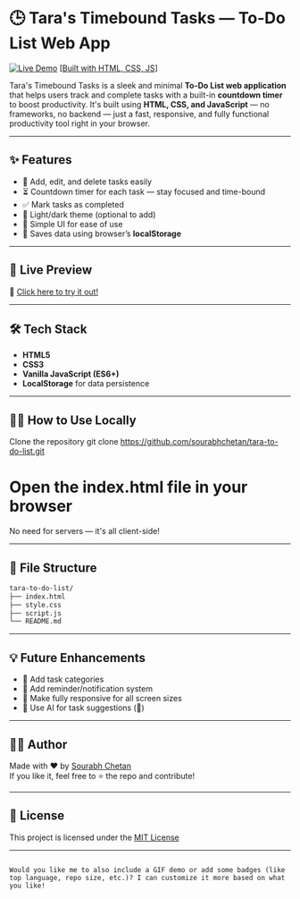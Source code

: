 # 🕒 Tara's Timebound Tasks — To-Do List Web App

[![Live Demo](https://img.shields.io/badge/Live%20Demo-%F0%9F%94%8D-blue?style=for-the-badge)](https://sourabhchetan.github.io/tara-to-do-list/)
[[Built with HTML, CSS, JS](https://img.shields.io/badge/HTML-CSS-JS-yellow?style=for-the-badge&logo=javascript)]

Tara's Timebound Tasks is a sleek and minimal **To-Do List web application** that helps users track and complete tasks with a built-in **countdown timer** to boost productivity. It's built using **HTML, CSS, and JavaScript** — no frameworks, no backend — just a fast, responsive, and fully functional productivity tool right in your browser.

---

## ✨ Features

- 📝 Add, edit, and delete tasks easily  
- ⏳ Countdown timer for each task — stay focused and time-bound  
- ✅ Mark tasks as completed  
- 🌙 Light/dark theme (optional to add)  
- 🧠 Simple UI for ease of use  
- 💾 Saves data using browser’s **localStorage**

---

## 🚀 Live Preview

🔗 [Click here to try it out!](https://sourabhchetan.github.io/tara-to-do-list/)

---

## 🛠️ Tech Stack

- **HTML5**
- **CSS3**
- **Vanilla JavaScript (ES6+)**
- **LocalStorage** for data persistence

---



## 🧑‍💻 How to Use Locally

 Clone the repository
git clone https://github.com/sourabhchetan/tara-to-do-list.git

# Open the index.html file in your browser

No need for servers — it's all client-side!

---

## 📂 File Structure

```bash
tara-to-do-list/
├── index.html
├── style.css
├── script.js
└── README.md
```

---

## 💡 Future Enhancements

- 🧩 Add task categories
- 🔔 Add reminder/notification system
- 📱 Make fully responsive for all screen sizes
- 🧠 Use AI for task suggestions (👀)

---

## 👨‍💻 Author

Made with ❤️ by [Sourabh Chetan](https://github.com/sourabhchetan)  
If you like it, feel free to ⭐ the repo and contribute!

---

## 📃 License

This project is licensed under the [MIT License](LICENSE)

---

```

Would you like me to also include a GIF demo or add some badges (like top language, repo size, etc.)? I can customize it more based on what you like!

